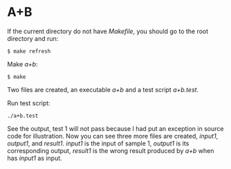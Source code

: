 # A+B

If the current directory do not have _Makefile_, you should
go to the root directory and run:
```
$ make refresh
```

Make _a+b_:
```
$ make
```
Two files are created, an executable _a+b_ and a test script _a+b.test_.

Run test script:
```
./a+b.test
```

See the output, test 1 will not pass because I had put an exception in
source code for illustration.  Now you can see three more files are
created, _input1_, _output1_, and _result1_.  _input1_ is the input
of sample 1, _output1_ is its corresponding output, _result1_ is the
wrong result produced by _a+b_ when has _input1_ as input.

